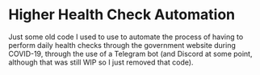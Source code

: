 # Higher Health Check Automation

Just some old code I used to use to automate the process of having to perform daily health checks through the government
website during COVID-19,
through the use of a Telegram bot (and Discord at some point, although that was still WIP so I just removed that code).